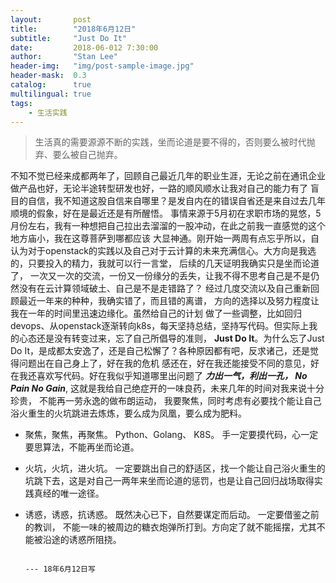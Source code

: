 ```yaml
---
layout:       post
title:        "2018年6月12日"
subtitle:     "Just Do It"
date:         2018-06-012 7:30:00
author:       "Stan Lee"
header-img:   "img/post-sample-image.jpg"
header-mask:  0.3
catalog:      true
multilingual: true
tags:
    - 生活实践
---
```


> 生活真的需要源源不断的实践，坐而论道是要不得的，否则要么被时代抛弃、要么被自己抛弃。 

  不知不觉已经来成都两年了，回顾自己最近几年的职业生涯，无论之前在通讯企业做产品也好，无论半途转型研发也好，一路的顺风顺水让我对自己的能力有了
盲目的自信，我不知道这股自信来自哪里？是发自内在的错误自省还是来自过去几年顺境的假象，好在是最近还是有所醒悟。
  事情来源于5月初在求职市场的晃悠，5月份左右，我有一种想把自己拉出去溜溜的一股冲动，在此之前我一直感觉的这个地方庙小，我在这尊菩萨到哪都应该
大显神通。刚开始一两周有点忘乎所以，自认为对于openstack的实践以及自己对于云计算的未来充满信心。大方向是我选的，只要投入的精力，我就可以行一言堂，
后续的几天证明我确实只是坐而论道了， 一次又一次的交流，一份又一份缘分的丢失，让我不得不思考自己是不是仍然没有在云计算领域破土、自己是不是走错路了？
  经过几度交流以及自己重新回顾最近一年来的种种，我确实错了，而且错的离谱， 方向的选择以及努力程度让我在一年的时间里迅速边缘化。虽然给自己的计划
做了一些调整，比如回归devops、从openstack逐渐转向k8s，每天坚持总结，坚持写代码。但实际上我的心态还是没有转变过来，忘了自己所倡导的准则，
**Just Do It**。为什么忘了Just Do It，是成都太安逸了，还是自己松懈了？各种原因都有吧，反求诸己，还是觉得问题出在自己身上了，好在我的危机
感还在，好在我还能接受不同的意见，好在我还喜欢写代码。好在我似乎知道哪里出问题了
  ***力出一气，利出一孔， No Pain No Gain***, 这就是我给自己绝症开的一味良药，未来几年的时间对我来说十分珍贵， 不能再一劳永逸的做布朗运动，
我要聚焦，同时考虑有必要找个能让自己浴火重生的火坑跳进去炼炼，要么成为凤凰，要么成为肥料。

 - 聚焦，聚焦，再聚焦。
   Python、Golang、 K8S。 手一定要摸代码，心一定要思算法，不能再坐而论道。
 - 火坑，火坑，进火坑。
   一定要跳出自己的舒适区，找一个能让自己浴火重生的坑跳下去，这是对自己一两年来坐而论道的惩罚，也是让自己回归战场取得实践真经的唯一途径。
 - 诱惑，诱惑，抗诱惑。
   既然决心已下，自然要谋定而后动。 一定要借鉴之前的教训， 不能一味的被周边的糖衣炮弹所打到。方向定了就不能摇摆，尤其不能被沿途的诱惑所阻挠。
   
                                                                                            --- 18年6月12日写


